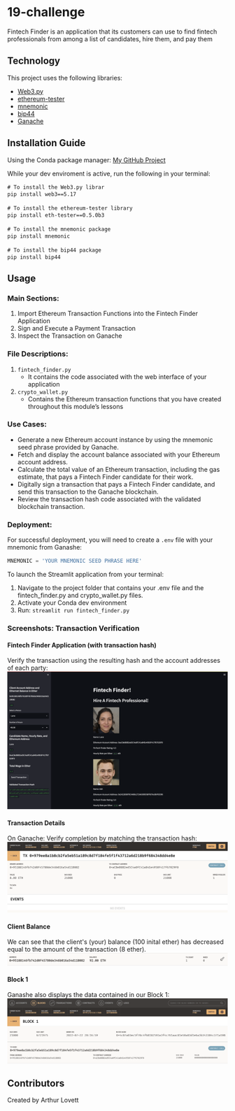 # 19-challenge
 Fintech Finder is an application that its customers can use to find fintech professionals from among a list of candidates, hire them, and pay them


## Technology
This project uses the following libraries:
* [Web3.py](https://web3py.readthedocs.io/en/stable/overview.html)
* [ethereum-tester](https://pypi.org/project/ethereum-tester/0.1.0a4/)
* [mnemonic](https://pypi.org/project/mnemonic/)
* [bip44](https://pypi.org/project/bip44/)
* [Ganache](https://www.trufflesuite.com/ganache)


## Installation Guide
Using the Conda package manager: [My GitHub Project](https://github.com/ALovettII/19-challenge.git)

While your dev enviroment is active, run the following in your terminal: 
```shell
# To install the Web3.py librar
pip install web3==5.17

# To install the ethereum-tester library
pip install eth-tester==0.5.0b3

# To install the mnemonic package
pip install mnemonic

# To install the bip44 package
pip install bip44
```


## Usage
### Main Sections:
1. Import Ethereum Transaction Functions into the Fintech Finder Application
2. Sign and Execute a Payment Transaction
3. Inspect the Transaction on Ganache

### File Descriptions:
1. `fintech_finder.py`
    * It contains the code associated with the web interface of your application
2. `crypto_wallet.py`
    * Contains the Ethereum transaction functions that you have created throughout this module’s lessons

### Use Cases:
* Generate a new Ethereum account instance by using the mnemonic seed phrase provided by Ganache.
* Fetch and display the account balance associated with your Ethereum account address.
* Calculate the total value of an Ethereum transaction, including the gas estimate, that pays a Fintech Finder candidate for their work.
* Digitally sign a transaction that pays a Fintech Finder candidate, and send this transaction to the Ganache blockchain.
* Review the transaction hash code associated with the validated blockchain transaction.

### Deployment:
For successful deployment, you will need to create a `.env` file with your mnemonic from Ganashe:
```python
MNEMONIC = 'YOUR MNEMONIC SEED PHRASE HERE'
```

To launch the Streamlit application from your terminal:
1. Navigate to the project folder that contains your .env file and the fintech_finder.py and crypto_wallet.py files.
2. Activate your Conda dev environment
3. Run:
    `streamlit run fintech_finder.py`


### Screenshots: Transaction Verification
#### Fintech Finder Application (with transaction hash)
Verify the transaction using the resulting hash and the account addresses of each party:
![Fintech Finder](https://github.com/ALovettII/19-challenge/blob/main/Images/ss_app.png)

#### Transaction Details
On Ganache: Verify completion by matching the transaction hash:
![Transaction](https://github.com/ALovettII/19-challenge/blob/main/Images/ss_transaction.png)

#### Client Balance
We can see that the client's (your) balance (100 inital ether) has decreased equal to the amount of the transaction (8 ether).
![Client Balance](https://github.com/ALovettII/19-challenge/blob/main/Images/ss_balance.png)

#### Block 1
Ganashe also displays the data contained in our Block 1:
![Block 1](https://github.com/ALovettII/19-challenge/blob/main/Images/ss_block.png)


## Contributors
Created by Arthur Lovett
